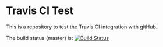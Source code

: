 # Travis CI Test
This is a repository to test the Travis CI integration with gitHub.

The build status (master) is: [![Build Status](https://travis-ci.com/mwttg/travis-ci-test.svg?branch=master)](https://travis-ci.com/mwttg/travis-ci-test)

